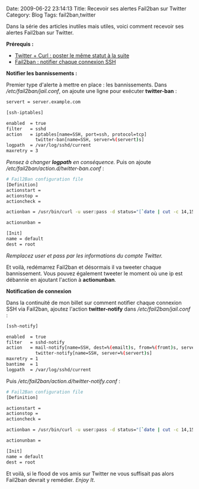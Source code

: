 Date: 2009-06-22 23:14:13
Title: Recevoir ses alertes Fail2ban sur Twitter
Category: Blog
Tags: fail2ban,twitter

Dans la série des articles inutiles mais utiles, voici comment recevoir ses alertes Fail2ban sur Twitter.

**Prérequis :**
	
  * [Twitter + Curl : poster le même statut à la suite](/blog/2009/06/16/twitter-curl-poster-le-meme-statut-a-la-suite/)
  * [Fail2ban : notifier chaque connexion SSH](/blog/2009/06/15/fail2ban-notifier-chaque-connexion-ssh/)

**Notifier les bannissements :**

Premier type d'alerte à mettre en place : les bannissements. Dans _/etc/fail2ban/jail.conf_, on ajoute une ligne pour exécuter **twitter-ban** :

``` bash
servert = server.example.com

[ssh-iptables]

enabled  = true
filter   = sshd
action   = iptables[name=SSH, port=ssh, protocol=tcp]
           twitter-ban[name=SSH, server=%(servert)s]
logpath  = /var/log/sshd/current
maxretry = 3
```

_Pensez à changer **logpath** en conséquence._ Puis on ajoute _/etc/fail2ban/action.d/twitter-ban.conf_ :

``` bash
# Fail2Ban configuration file
[Definition]
actionstart =
actionstop =
actioncheck =

actionban = /usr/bin/curl -u user:pass -d status="[`date | cut -c 14,15,17,18,20,21`] <ip> has been banned from <server> (<name> attempt)" http://twitter.com/statuses/update.xml

actionunban =

[Init]
name = default
dest = root
```

_Remplacez user et pass par les informations du compte Twitter._

Et voilà, redémarrez Fail2ban et désormais il va tweeter chaque bannissement. Vous pouvez également tweeter le moment où une ip est débannie en ajoutant l'action à **actionunban**.

**Notification de connexion**

Dans la continuité de mon billet sur comment notifier chaque connexion SSH via Fail2ban, ajoutez l'action **twitter-notify** dans _/etc/fail2ban/jail.conf_ :

``` bash
[ssh-notify]

enabled  = true
filter   = sshd-notify
action   = mail-notify[name=SSH, dest=%(emailt)s, from=%(fromt)s, server=%(servert)s, serverip=%(serveript)s]
           twitter-notify[name=SSH, server=%(servert)s]
maxretry = 1
bantime  = 1
logpath  = /var/log/sshd/current
```

Puis _/etc/fail2ban/action.d/twitter-notify.conf_ :

``` bash
# Fail2Ban configuration file
[Definition]

actionstart =
actionstop =
actioncheck =

actionban = /usr/bin/curl -u user:pass -d status="[`date | cut -c 14,15,17,18,20,21`] <ip> connected on <server>/<name>" http://twitter.com/statuses/update.xml

actionunban =

[Init]
name = default
dest = root
```

Et voilà, si le flood de vos amis sur Twitter ne vous suffisait pas alors Fail2ban devrait y remédier. _Enjoy It_.
